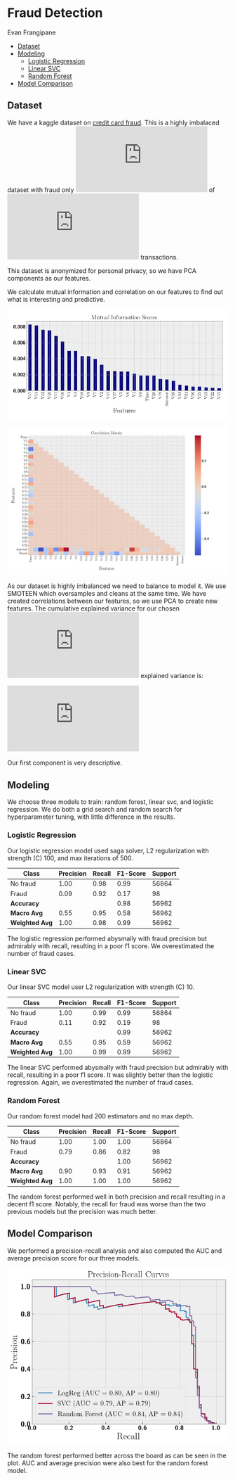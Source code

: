 # Fraud Detection
Evan Frangipane

- [Dataset](#dataset)
- [Modeling](#modeling)
  - [Logistic Regression](#logistic-regression)
  - [Linear SVC](#linear-svc)
  - [Random Forest](#random-forest)
- [Model Comparison](#model-comparison)

## Dataset

We have a kaggle dataset on [credit card
fraud](https://www.kaggle.com/datasets/mlg-ulb/creditcardfraud). This is
a highly imbalaced dataset with fraud only
![0.172\\](https://latex.codecogs.com/svg.latex?0.172%5C%25 "0.172\%")
of ![284,807](https://latex.codecogs.com/svg.latex?284%2C807 "284,807")
transactions.

This dataset is anonymized for personal privacy, so we have PCA
components as our features.

We calculate mutual information and correlation on our features to find
out what is interesting and predictive.

![Mutual Information](images/mutual_info_before.jpg)

![Correlation](images/corr_before.jpg)

As our dataset is highly imbalanced we need to balance to model it. We
use SMOTEEN which oversamples and cleans at the same time. We have
created correlations between our features, so we use PCA to create new
features. The cumulative explained variance for our chosen
![95\\](https://latex.codecogs.com/svg.latex?95%5C%25 "95\%") explained
variance is:

![\begin{aligned}
  &\[0.38926958, 0.48210123, 0.55026181, 0.60424607, 0.65694163, 0.69805992, \\
  &0.7356775,  0.77139423, 0.8014236,  0.82981687, 0.85601878, 0.87855404, \\
  &0.89891217, 0.91828968, 0.93316781, 0.9461651,  0.9563693 \]
\end{aligned}](https://latex.codecogs.com/svg.latex?%5Cbegin%7Baligned%7D%0A%20%20%26%5B0.38926958%2C%200.48210123%2C%200.55026181%2C%200.60424607%2C%200.65694163%2C%200.69805992%2C%20%5C%5C%0A%20%20%260.7356775%2C%20%200.77139423%2C%200.8014236%2C%20%200.82981687%2C%200.85601878%2C%200.87855404%2C%20%5C%5C%0A%20%20%260.89891217%2C%200.91828968%2C%200.93316781%2C%200.9461651%2C%20%200.9563693%20%5D%0A%5Cend%7Baligned%7D "\begin{aligned}
  &[0.38926958, 0.48210123, 0.55026181, 0.60424607, 0.65694163, 0.69805992, \\
  &0.7356775,  0.77139423, 0.8014236,  0.82981687, 0.85601878, 0.87855404, \\
  &0.89891217, 0.91828968, 0.93316781, 0.9461651,  0.9563693 ]
\end{aligned}")

Our first component is very descriptive.

## Modeling

We choose three models to train: random forest, linear svc, and logistic
regression. We do both a grid search and random search for
hyperparameter tuning, with little difference in the results.

### Logistic Regression

Our logistic regression model used saga solver, L2 regularization with
strength (C) 100, and max iterations of 500.

| Class            | Precision | Recall | F1-Score | Support |
|------------------|-----------|--------|----------|---------|
| No fraud         | 1.00      | 0.98   | 0.99     | 56864   |
| Fraud            | 0.09      | 0.92   | 0.17     | 98      |
| **Accuracy**     |           |        | 0.98     | 56962   |
| **Macro Avg**    | 0.55      | 0.95   | 0.58     | 56962   |
| **Weighted Avg** | 1.00      | 0.98   | 0.99     | 56962   |

The logistic regression performed abysmally with fraud precision but
admirably with recall, resulting in a poor f1 score. We overestimated
the number of fraud cases.

### Linear SVC

Our linear SVC model user L2 regularization with strength (C) 10.

| Class            | Precision | Recall | F1-Score | Support |
|------------------|-----------|--------|----------|---------|
| No fraud         | 1.00      | 0.99   | 0.99     | 56864   |
| Fraud            | 0.11      | 0.92   | 0.19     | 98      |
| **Accuracy**     |           |        | 0.99     | 56962   |
| **Macro Avg**    | 0.55      | 0.95   | 0.59     | 56962   |
| **Weighted Avg** | 1.00      | 0.99   | 0.99     | 56962   |

The linear SVC performed abysmally with fraud precision but admirably
with recall, resulting in a poor f1 score. It was slightly better than
the logistic regression. Again, we overestimated the number of fraud
cases.

### Random Forest

Our random forest model had 200 estimators and no max depth.

| Class            | Precision | Recall | F1-Score | Support |
|------------------|-----------|--------|----------|---------|
| No fraud         | 1.00      | 1.00   | 1.00     | 56864   |
| Fraud            | 0.79      | 0.86   | 0.82     | 98      |
| **Accuracy**     |           |        | 1.00     | 56962   |
| **Macro Avg**    | 0.90      | 0.93   | 0.91     | 56962   |
| **Weighted Avg** | 1.00      | 1.00   | 1.00     | 56962   |

The random forest performed well in both precision and recall resulting
in a decent f1 score. Notably, the recall for fraud was worse than the
two previous models but the precision was much better.

## Model Comparison

We performed a precision-recall analysis and also computed the AUC and
average precision score for our three models.

![AUC](images/auc.png)

The random forest performed better across the board as can be seen in
the plot. AUC and average precision were also best for the random forest
model.
